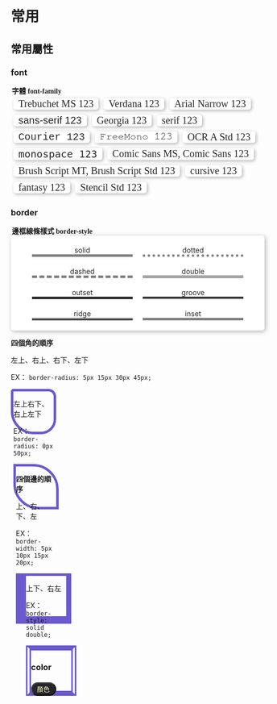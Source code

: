 <h1>常用</h1>

## 常用屬性

### font

<form>
  <filedset>
    <legend><b style="font-family:OCR A Std">字體 font-family</b></legend>
    <div style="display:flex;font-size:20px;color:#272727;flex-wrap: wrap;filter: drop-shadow(2px 2px 3px rgba(0,0,0,.3));">
      <span style="border-radius:5px;text-align:center;background:#fff;padding:0 10px;margin:5px;font-family:Trebuchet MS">Trebuchet MS 123</span>
      <span style="border-radius:5px;text-align:center;background:#fff;padding:0 10px;margin:5px;font-family:Verdana">Verdana 123</span>
      <span style="border-radius:5px;text-align:center;background:#fff;padding:0 10px;margin:5px;font-family:Arial Narrow">Arial Narrow 123</span>
      <span style="border-radius:5px;text-align:center;background:#fff;padding:0 10px;margin:5px;font-family:sans-serif">sans-serif 123</span>
      <span style="border-radius:5px;text-align:center;background:#fff;padding:0 10px;margin:5px;font-family:Georgia">Georgia 123</span>
      <span style="border-radius:5px;text-align:center;background:#fff;padding:0 10px;margin:5px;font-family:serif">serif 123</span>
      <span style="border-radius:5px;text-align:center;background:#fff;padding:0 10px;margin:5px;font-family:Courier">Courier 123</span>
      <span style="border-radius:5px;text-align:center;background:#fff;padding:0 10px;margin:5px;font-family:FreeMono">FreeMono 123</span>
      <span style="border-radius:5px;text-align:center;background:#fff;padding:0 10px;margin:5px;font-family:OCR A Std">OCR A Std 123</span>
      <span style="border-radius:5px;text-align:center;background:#fff;padding:0 10px;margin:5px;font-family:monospace">monospace 123</span>
      <span style="border-radius:5px;text-align:center;background:#fff;padding:0 10px;margin:5px;font-family:Comic Sans MS, Comic Sans">Comic Sans MS, Comic Sans 123</span>
      <span style="border-radius:5px;text-align:center;background:#fff;padding:0 10px;margin:5px;font-family:Brush Script MT, Brush Script Std">Brush Script MT, Brush Script Std 123</span>
      <span style="border-radius:5px;text-align:center;background:#fff;padding:0 10px;margin:5px;font-family:cursive">cursive 123</span>
      <span style="border-radius:5px;text-align:center;background:#fff;padding:0 10px;margin:5px;font-family:fantasy">fantasy 123</span>
      <span style="border-radius:5px;text-align:center;background:#fff;padding:0 10px;margin:5px;font-family:Stencil Std">Stencil Std 123</span>
    </div>
  </filedset>
</form>

### border

<form>
  <filedset>
    <legend><b style="font-family:OCR A Std">邊框線條樣式 border-style</b></legend>
    <div style="display:flex;background: white; 
                padding:10px;color:#272727;border-radius:5px;flex-wrap: wrap;justify-content:center;filter: drop-shadow(2px 2px 5px rgba(0,0,0,.3));">
      <span style="margin:10px;width:200px;border-bottom:gray 5px solid;text-align:center;">solid</span>
      <span style="margin:10px;width:200px;border-bottom:gray 5px dotted;text-align:center;">dotted</span>
      <span style="margin:10px;width:200px;border-bottom:gray 5px dashed;text-align:center;">dashed</span>
      <span style="margin:10px;width:200px;border-bottom:gray 5px double;text-align:center;">double</span>
      <span style="margin:10px;width:200px;border-bottom:gray 5px outset;text-align:center;">outset</span>
      <span style="margin:10px;width:200px;border-bottom:gray 5px groove;text-align:center;">groove</span>
      <span style="margin:10px;width:200px;border-bottom:gray 5px ridge;text-align:center;">ridge</span>
      <span style="margin:10px;width:200px;border-bottom:gray 5px inset;text-align:center;">inset</span>
    </div>
  </filedset>
</form>

**四個角的順序**

左上、右上、右下、左下   

EX： `border-radius: 5px 15px 30px 45px;`

<div style="border-radius: 5px 15px 30px 45px;border:5px solid slateblue;width:80px;height:80px;"><div>

左上右下、右上左下

EX： `border-radius: 0px 50px;`

<div style="border-radius: 0px 50px;border:5px solid slateblue;width:80px;height:80px;"><div>

**四個邊的順序**

上、右、下、左   

EX： `border-width: 5px 10px 15px 20px;`

<div style="border-style: solid;border-width: 5px 10px 15px 20px;border-color: slateblue;width:80px;height:80px;"><div>

上下、右左

EX： `border-style: solid double;`

<div style="border-style: solid double;border-width: 10px;border-color: slateblue;width:80px;height:80px;"><div>

### color

<div style="margin-top:20px;">
    <a style="padding-left:0; border-left:none;" href="https://www.w3schools.com/cssref/css_colors.asp">
        <button style="background: #272727; color: rgb(255,255,210); font-size: 12px; border-radius:25px;padding:3px 10px 3px 10px;letter-spacing: 1px;">
            顏色
        </button>
    </a>
</div>
<div style="display:flex;font-family:Comic Sans MS;overflow:auto;flex-wrap: wrap;filter: drop-shadow(1px 1px 2px rgba(0,0,0,.3));">
  <div style="display:flex;flex-direction:column;width:125px;margin-left:5px;font-size:12px;text-align:center;" name="gray">
    <span style="margin-top:5px;padding:5px;border-radius:5px;color:white;background:black;" title="#000">black</span>
    <span style="margin-top:5px;padding:5px;border-radius:5px;color:black;background:white;" title="#fff">white</span>
    <span style="margin-top:5px;padding:5px;border-radius:5px;color:white;background:gray;" title="#808080">gray</span>
    <span style="margin-top:5px;padding:5px;border-radius:5px;color:black;background:silver;" title="#C0C0C0">silver</span>
    <span style="margin-top:5px;padding:5px;border-radius:5px;color:white;background:darkgray;" title="#a9a9a9">darkgray</span>
    <span style="margin-top:5px;padding:5px;border-radius:5px;color:white;background:dimgray;" title="#696969">dimgray</span>
    <span style="margin-top:5px;padding:5px;border-radius:5px;color:black;background:gainsboro;" title="#dcdcdc">gainsboro</span>
    <span style="margin-top:5px;padding:5px;border-radius:5px;color:black;background:ghostwhite;" title="#f8f8ff">ghostwhite</span>
    <span style="margin-top:5px;padding:5px;border-radius:5px;color:black;background:lightgray;" title="#d3d3d3">lightgray</span>
    <span style="margin-top:5px;padding:5px;border-radius:5px;color:white;background:lightslategray;" title="#778899">lightslategray</span>
    <span style="margin-top:5px;padding:5px;border-radius:5px;color:white;background:slategray;" title="#708090">slategray</span>
    <span style="margin-top:5px;padding:5px;border-radius:5px;color:black;background:whitesmoke;" title="#f5f5f5">whitesmoke</span>
  </div>
  <div style="display:flex;flex-direction:column;width:125px;margin-left:5px;font-size:12px;text-align:center;" name="red">
    <span style="margin-top:5px;padding:5px;border-radius:5px;color:white;background:red;">red</span>
    <span style="margin-top:5px;padding:5px;border-radius:5px;color:white;background:brown;">brown</span>
    <span style="margin-top:5px;padding:5px;border-radius:5px;color:white;background:coral;">coral</span>
    <span style="margin-top:5px;padding:5px;border-radius:5px;color:white;background:crimson;">crimson</span>
    <span style="margin-top:5px;padding:5px;border-radius:5px;color:white;background:darkred;">darkred</span>
    <span style="margin-top:5px;padding:5px;border-radius:5px;color:white;background:darksalmon;">darksalmon</span>
    <span style="margin-top:5px;padding:5px;border-radius:5px;color:white;background:firebrick;">firebrick</span>
    <span style="margin-top:5px;padding:5px;border-radius:5px;color:white;background:indianred;">indianred</span>
    <span style="margin-top:5px;padding:5px;border-radius:5px;color:black;background:lavenderblush;">lavenderblush</span>
    <span style="margin-top:5px;padding:5px;border-radius:5px;color:white;background:lightcoral;">lightcoral</span>
    <span style="margin-top:5px;padding:5px;border-radius:5px;color:white;background:lightsalmon;">lightsalmon</span>
    <span style="margin-top:5px;padding:5px;border-radius:5px;color:white;background:maroon;">maroon</span>
    <span style="margin-top:5px;padding:5px;border-radius:5px;color:black;background:mistyrose;">mistyrose</span>
    <span style="margin-top:5px;padding:5px;border-radius:5px;color:white;background:rosybrown;">rosybrown</span>
    <span style="margin-top:5px;padding:5px;border-radius:5px;color:white;background:salmon;">salmon</span>
    <span style="margin-top:5px;padding:5px;border-radius:5px;color:white;background:tomato;">tomato</span>
  </div>
  <div style="display:flex;flex-direction:column;width:125px;margin-left:5px;font-size:12px;text-align:center;" name="orange">
    <span style="margin-top:5px;padding:5px;border-radius:5px;color:white;background:orange;">orange</span>
    <span style="margin-top:5px;padding:5px;border-radius:5px;color:black;background:antiquewhite;">antiquewhite</span>
    <span style="margin-top:5px;padding:5px;border-radius:5px;color:black;background:bisque;">bisque</span>
    <span style="margin-top:5px;padding:5px;border-radius:5px;color:black;background:blanchedalmond;">blanchedalmond</span>
    <span style="margin-top:5px;padding:5px;border-radius:5px;color:white;background:burlywood;">burlywood</span>
    <span style="margin-top:5px;padding:5px;border-radius:5px;color:white;background:chocolate;">chocolate</span>
    <span style="margin-top:5px;padding:5px;border-radius:5px;color:white;background:darkorange;">darkorange</span>
    <span style="margin-top:5px;padding:5px;border-radius:5px;color:black;background:floralwhite;">floralwhite</span>
    <span style="margin-top:5px;padding:5px;border-radius:5px;color:black;background:linen;">linen</span>
    <span style="margin-top:5px;padding:5px;border-radius:5px;color:black;background:moccasin;">moccasin</span>
    <span style="margin-top:5px;padding:5px;border-radius:5px;color:black;background:navajowhite;">navajowhite</span>
    <span style="margin-top:5px;padding:5px;border-radius:5px;color:black;background:oldlace;">oldlace</span>
    <span style="margin-top:5px;padding:5px;border-radius:5px;color:white;background:orangered;">orangered</span>
    <span style="margin-top:5px;padding:5px;border-radius:5px;color:black;background:papayawhip;">papayawhip</span>
    <span style="margin-top:5px;padding:5px;border-radius:5px;color:black;background:peachpuff;">peachpuff</span>
    <span style="margin-top:5px;padding:5px;border-radius:5px;color:white;background:peru;">peru</span>
    <span style="margin-top:5px;padding:5px;border-radius:5px;color:white;background:saddlebrown;">saddlebrown</span>
    <span style="margin-top:5px;padding:5px;border-radius:5px;color:white;background:sandybrown;">sandybrown</span>
    <span style="margin-top:5px;padding:5px;border-radius:5px;color:black;background:tan;">tan</span>
    <span style="margin-top:5px;padding:5px;border-radius:5px;color:black;background:wheat;">wheat</span>
  </div>
  <div style="display:flex;flex-direction:column;width:125px;margin-left:5px;font-size:12px;text-align:center;" name="yellow">
    <span style="margin-top:5px;padding:5px;border-radius:5px;color:black;background:yellow;">yellow</span>
    <span style="margin-top:5px;padding:5px;border-radius:5px;color:black;background:cornsilk;">cornsilk</span>
    <span style="margin-top:5px;padding:5px;border-radius:5px;color:white;background:darkgoldenrod;">darkgoldenrod</span>
    <span style="margin-top:5px;padding:5px;border-radius:5px;color:white;background:darkkhaki;">darkkhaki</span>
    <span style="margin-top:5px;padding:5px;border-radius:5px;color:black;background:gold;">gold</span>
    <span style="margin-top:5px;padding:5px;border-radius:5px;color:white;background:goldenrod;">goldenrod</span>
    <span style="margin-top:5px;padding:5px;border-radius:5px;color:black;background:khaki;">khaki</span>
    <span style="margin-top:5px;padding:5px;border-radius:5px;color:black;background:ivory;">ivory</span>
    <span style="margin-top:5px;padding:5px;border-radius:5px;color:black;background:lemonchiffon;">lemonchiffon</span>
    <span style="margin-top:5px;padding:5px;border-radius:5px;color:black;background:lightgoldenrodyellow;">lightgoldenrodyellow</span>
    <span style="margin-top:5px;padding:5px;border-radius:5px;color:black;background:lightyellow;">lightyellow</span>
    <span style="margin-top:5px;padding:5px;border-radius:5px;color:black;background:palegoldenrod;">palegoldenrod</span>
  </div>
  <div style="display:flex;flex-direction:column;width:125px;margin-left:5px;font-size:12px;text-align:center;" name="green">
    <span style="margin-top:5px;padding:5px;border-radius:5px;color:white;background:green;">green</span>
    <span style="margin-top:5px;padding:5px;border-radius:5px;color:black;background:azure;">azure</span>
    <span style="margin-top:5px;padding:5px;border-radius:5px;color:black;background:beige;">beige</span>
    <span style="margin-top:5px;padding:5px;border-radius:5px;color:black;background:chartreuse;">chartreuse</span>
    <span style="margin-top:5px;padding:5px;border-radius:5px;color:white;background:darkgreen;">darkgreen</span>
    <span style="margin-top:5px;padding:5px;border-radius:5px;color:white;background:darkolivegreen;">darkolivegreen</span>
    <span style="margin-top:5px;padding:5px;border-radius:5px;color:white;background:darkseagreen;">darkseagreen</span>
    <span style="margin-top:5px;padding:5px;border-radius:5px;color:white;background:darkslategray;">darkslategray</span>
    <span style="margin-top:5px;padding:5px;border-radius:5px;color:white;background:forestgreen;">forestgreen</span>
    <span style="margin-top:5px;padding:5px;border-radius:5px;color:black;background:greenyellow;">greenyellow</span>
    <span style="margin-top:5px;padding:5px;border-radius:5px;color:black;background:honeydew;">honeydew</span>
    <span style="margin-top:5px;padding:5px;border-radius:5px;color:black;background:lawngreen;">lawngreen</span>
    <span style="margin-top:5px;padding:5px;border-radius:5px;color:black;background:lightgreen;">lightgreen</span>
    <span style="margin-top:5px;padding:5px;border-radius:5px;color:black;background:lime;">lime</span>
    <span style="margin-top:5px;padding:5px;border-radius:5px;color:white;background:limegreen;">limegreen</span>
    <span style="margin-top:5px;padding:5px;border-radius:5px;color:white;background:mediumseagreen;">mediumseagreen</span>
    <span style="margin-top:5px;padding:5px;border-radius:5px;color:black;background:mediumspringgreen;">mediumspringgreen</span>
    <span style="margin-top:5px;padding:5px;border-radius:5px;color:white;background:olive;">olive</span>
    <span style="margin-top:5px;padding:5px;border-radius:5px;color:white;background:olivedrab;">olivedrab</span>
    <span style="margin-top:5px;padding:5px;border-radius:5px;color:black;background:palegreen;">palegreen</span>
    <span style="margin-top:5px;padding:5px;border-radius:5px;color:white;background:seagreen;">seagreen</span>
    <span style="margin-top:5px;padding:5px;border-radius:5px;color:black;background:springgreen;">springgreen</span>
    <span style="margin-top:5px;padding:5px;border-radius:5px;color:black;background:yellowgreen;">yellowgreen</span>
  </div>
  <div style="display:flex;flex-direction:column;width:125px;margin-left:5px;font-size:12px;text-align:center;" name="blue">
    <span style="margin-top:5px;padding:5px;border-radius:5px;color:white;background:blue;">blue</span>
    <span style="margin-top:5px;padding:5px;border-radius:5px;color:black;background:aliceblue;">aliceblue</span>
    <span style="margin-top:5px;padding:5px;border-radius:5px;color:black;background:aqua;">aqua</span>
    <span style="margin-top:5px;padding:5px;border-radius:5px;color:white;background:cornflowerblue;">cornflowerblue</span>
    <span style="margin-top:5px;padding:5px;border-radius:5px;color:black;background:cyan;">cyan</span>
    <span style="margin-top:5px;padding:5px;border-radius:5px;color:white;background:darkblue;">darkblue</span>
    <span style="margin-top:5px;padding:5px;border-radius:5px;color:white;background:darkturquoise;">darkturquoise</span>
    <span style="margin-top:5px;padding:5px;border-radius:5px;color:white;background:deepskyblue;">deepskyblue</span>
    <span style="margin-top:5px;padding:5px;border-radius:5px;color:white;background:dodgerblue;">dodgerblue</span>
    <span style="margin-top:5px;padding:5px;border-radius:5px;color:black;background:lightblue;">lightblue</span>
    <span style="margin-top:5px;padding:5px;border-radius:5px;color:black;background:lightcyan;">lightcyan</span>
    <span style="margin-top:5px;padding:5px;border-radius:5px;color:black;background:lightskyblue;">lightskyblue</span>
    <span style="margin-top:5px;padding:5px;border-radius:5px;color:black;background:lightsteelblue;">lightsteelblue</span>
    <span style="margin-top:5px;padding:5px;border-radius:5px;color:white;background:mediumblue;">mediumblue</span>
    <span style="margin-top:5px;padding:5px;border-radius:5px;color:black;background:mediumturquoise;">mediumturquoise</span>
    <span style="margin-top:5px;padding:5px;border-radius:5px;color:white;background:midnightblue;">midnightblue</span>
    <span style="margin-top:5px;padding:5px;border-radius:5px;color:black;background:mintcream;">mintcream</span>
    <span style="margin-top:5px;padding:5px;border-radius:5px;color:white;background:navy;">navy</span>
    <span style="margin-top:5px;padding:5px;border-radius:5px;color:black;background:paleturquoise;">paleturquoise</span>
    <span style="margin-top:5px;padding:5px;border-radius:5px;color:black;background:powderblue;">powderblue</span>
    <span style="margin-top:5px;padding:5px;border-radius:5px;color:white;background:royalblue;">royalblue</span>
    <span style="margin-top:5px;padding:5px;border-radius:5px;color:black;background:skyblue;">skyblue</span>
    <span style="margin-top:5px;padding:5px;border-radius:5px;color:white;background:steelblue;">steelblue</span>
    <span style="margin-top:5px;padding:5px;border-radius:5px;color:black;background:turquoise;">turquoise</span>
    <span style="margin-top:5px;padding:5px;border-radius:5px;color:black;background:aquamarine;">aquamarine</span>
    <span style="margin-top:5px;padding:5px;border-radius:5px;color:white;background:cadetblue;">cadetblue</span>
    <span style="margin-top:5px;padding:5px;border-radius:5px;color:white;background:darkcyan;">darkcyan</span>
    <span style="margin-top:5px;padding:5px;border-radius:5px;color:black;background:mediumaquamarine;">mediumaquamarine</span>
    <span style="margin-top:5px;padding:5px;border-radius:5px;color:white;background:teal;">teal</span>
    <span style="margin-top:5px;padding:5px;border-radius:5px;color:white;background:lightseagreen;">lightseagreen</span>
  </div>
  <div style="display:flex;flex-direction:column;width:125px;margin-left:5px;font-size:12px;text-align:center;" name="purple">
    <span style="margin-top:5px;padding:5px;border-radius:5px;color:white;background:purple;">purple</span>
    <span style="margin-top:5px;padding:5px;border-radius:5px;color:white;background:violet;">violet</span>
    <span style="margin-top:5px;padding:5px;border-radius:5px;color:black;background:thistle;">thistle</span>
    <span style="margin-top:5px;padding:5px;border-radius:5px;color:white;background:slateblue;">slateblue</span>
    <span style="margin-top:5px;padding:5px;border-radius:5px;color:white;background:plum;">plum</span>
    <span style="margin-top:5px;padding:5px;border-radius:5px;color:black;background:pink;">pink</span>
    <span style="margin-top:5px;padding:5px;border-radius:5px;color:white;background:palevioletred;">palevioletred</span>
    <span style="margin-top:5px;padding:5px;border-radius:5px;color:white;background:orchid;">orchid</span>
    <span style="margin-top:5px;padding:5px;border-radius:5px;color:white;background:mediumvioletred;">mediumvioletred</span>
    <span style="margin-top:5px;padding:5px;border-radius:5px;color:white;background:mediumslateblue;">mediumslateblue</span>
    <span style="margin-top:5px;padding:5px;border-radius:5px;color:white;background:mediumpurple;">mediumpurple</span>
    <span style="margin-top:5px;padding:5px;border-radius:5px;color:white;background:mediumorchid;">mediumorchid</span>
    <span style="margin-top:5px;padding:5px;border-radius:5px;color:white;background:magenta;">magenta</span>
    <span style="margin-top:5px;padding:5px;border-radius:5px;color:black;background:lightpink;">lightpink</span>
    <span style="margin-top:5px;padding:5px;border-radius:5px;color:black;background:lavenderblush;">lavenderblush</span>
    <span style="margin-top:5px;padding:5px;border-radius:5px;color:white;background:indigo;">indigo</span>
    <span style="margin-top:5px;padding:5px;border-radius:5px;color:white;background:hotpink;">hotpink</span>
    <span style="margin-top:5px;padding:5px;border-radius:5px;color:white;background:fuchsia;">fuchsia</span>
    <span style="margin-top:5px;padding:5px;border-radius:5px;color:white;background:deeppink;">deeppink</span>
    <span style="margin-top:5px;padding:5px;border-radius:5px;color:white;background:darkviolet;">darkviolet</span>
    <span style="margin-top:5px;padding:5px;border-radius:5px;color:white;background:darkslateblue;">darkslateblue</span>
    <span style="margin-top:5px;padding:5px;border-radius:5px;color:white;background:darkorchid;">darkorchid</span>
    <span style="margin-top:5px;padding:5px;border-radius:5px;color:white;background:darkmagenta;">darkmagenta</span>
    <span style="margin-top:5px;padding:5px;border-radius:5px;color:white;background:blueviolet;">blueviolet</span>
  </div>
</div>





## 選擇器

## 偽元素 & 偽類

## 效果

### 文字

<form>
  <filedset>
    <legend><b style="font-family:OCR A Std">文字陰影 text-shadow</b></legend>
    <div style="display:flex;padding:10px;color:#272727;border-radius:5px;flex-wrap: wrap;justify-content:space-between;">
      <span style="color: white;
                   margin:10px;
                   padding:0 10px;
                   font-size: 30px;
                   text-shadow: rgb(3, 3, 3) 4px 4px 4px;">這是文字的普通陰影</span>
      <span style="color: white;
                   margin:10px;
                   padding:0 10px;
                   font-size: 30px;
                   text-shadow: gold 0px 0px 12px;">這是文字的光暈效果</span>
      <span style="color: white;
                   margin:10px;
                   padding:0 10px;
                   font-size: 30px;
                   text-shadow: 
                   rgb(255, 255, 255) 0px 0px 5px,
                   rgb(255, 255, 255) 0px 0px 10px,
                   rgb(255, 255, 255) 0px 0px 15px,
                   rgb(255, 45, 149) 0px 0px 20px,
                   rgb(255, 45, 149) 0px 0px 30px,
                   rgb(255, 45, 149) 0px 0px 40px,
                   rgb(255, 45, 149) 0px 0px 50px,
                   rgb(255, 45, 149) 0px 0px 75px;">這是文字的霓虹效果</span>
      <span style="color: transparent;
                   margin:10px;
                   padding:0 10px;
                   font-size: 30px;
                   text-shadow: 
                   rgba(80, 80, 80, .9) 0px 0px 6px;">這是文字的失焦效果</span>
      <span style="color: white;
                   margin:10px;
                   padding:0 10px;
                   font-size: 30px;
                   text-shadow: 
                   rgb(204, 204, 204) 0px 1px 0px,
                   rgb(201, 201, 201) 0px 2px 0px,
                   rgb(187, 187, 187) 0px 3px 0px,
                   rgb(185, 185, 185) 0px 4px 0px,
                   rgb(170, 170, 170) 0px 5px 0px,
                   rgba(0, 0, 0, 0.1) 0px 6px 1px,
                   rgba(0, 0, 0, 0.1) 0px 0px 5px,
                   rgba(0, 0, 0, 0.3) 0px 1px 3px,
                   rgba(0, 0, 0, 0.15) 0px 3px 5px,
                   rgba(0, 0, 0, 0.2) 0px 5px 10px,
                   rgba(0, 0, 0, 0.2) 0px 10px 10px,
                   rgba(0, 0, 0, 0.1) 0px 20px 20px;">這是文字的立體效果</span>
      <span style="color: gray;
                   background: gray;
                   margin:10px;
                   padding:0 10px;
                   font-size: 30px;
                   text-shadow: 
                   rgba(255, 255, 255, 0.1) -1px -1px 1px,
                   rgba(0, 0, 0, 0.5) 1px 1px 1px;">這是文字的凹凸效果</span>
    </div>
  </filedset>
</form>

<form>
  <filedset>
    <legend><b style="font-family:OCR A Std">文字遮罩 background-clip: text + background-image</b></legend>
    <div style="display:flex;border-radius:5px;flex-wrap: wrap;line-height:150px;">
      <span style="font-size:100px;font-weight:800;font-family:Stencil Std;text-align: center;width: 100%;
                   filter: drop-shadow(1px 1px 2px rgba(0,0,0,.3));
                   background-image: url('https://i0.wp.com/illustpost.files.wordpress.com/2014/02/31367-e9808fe6988ee381aae3838fe383bce38388e38292e9878de381ade3819fe8838ce699aftransparentheartbackgrounde382a4e383a9e382b9e38388e7b4a0e69d90.jpg');
                   background-clip: text;
                   background-size:cover;
                   -webkit-background-clip: text;
                   color: transparent;">Hello World!</span>
      <div style="display: block;
                  width: 100%;
                  height: 120px;
                  background: url('https://i0.wp.com/illustpost.files.wordpress.com/2014/02/31367-e9808fe6988ee381aae3838fe383bce38388e38292e9878de381ade3819fe8838ce699aftransparentheartbackgrounde382a4e383a9e382b9e38388e7b4a0e69d90.jpg') no-repeat top center;
                  background-size: cover;">
        <div style="background: rgba(0, 0, 0, 0.6);
                    width: 100%;
                    height: 120px;">
          <span style="font-size:100px;font-weight:800;font-family:Stencil Std;text-align: center;
                       display: block;
                       width: 100%;
                       height: 120px;
                       background: url('https://i0.wp.com/illustpost.files.wordpress.com/2014/02/31367-e9808fe6988ee381aae3838fe383bce38388e38292e9878de381ade3819fe8838ce699aftransparentheartbackgrounde382a4e383a9e382b9e38388e7b4a0e69d90.jpg') no-repeat top center;
                       background-size: cover;
                       background-clip: text;
                       -webkit-background-clip: text;
                       color: transparent;">Hello World!</span>
        </div>
      </div>
    </div>
  </filedset>
</form>


### 陰影

<form>
  <filedset>
    <legend><b style="font-family:OCR A Std">內陰影 box-shadow: inset</b></legend>
    <div style="display:flex;padding-top:10px;color:#272727;border-radius:5px;flex-wrap: wrap;font-family:OCR A Std">
      <div style="background: lightsalmon;width:150px;height:150px;border-radius:50%;margin:10px;text-align:center;line-height:150px;color:#fff;box-shadow:inset 0px 0px 15px 10px tomato;">inset</div>
    </div>
  </filedset>
</form>


```scss
// inset
div {
  box-shadow:inset 0px 0px 15px 10px tomato;
}
```



### 遮罩

### 漸層

<div>
  <a style="padding-left:0; border-left:none;" href="https://www.colorzilla.com/gradient-editor/">
    <button style="background: #272727; color: rgb(255,255,210); font-size: 12px; border-radius:25px;padding:3px 10px 3px 10px;letter-spacing: 1px;" title="漸層產生器">
      Ultimate CSS Gradient Generator
    </button>
  </a>
  <a style="padding-left:0; border-left:none;" href="https://www.gradient-animator.com/">
    <button style="background: #272727; color: rgb(255,255,210); font-size: 12px; border-radius:25px;padding:3px 10px 3px 10px;letter-spacing: 1px;" title="漸層動畫產生器">
      CSS GRADIENT ANIMATOR
    </button>
  </a>
    <a style="padding-left:0; border-left:none;" href="https://webgradients.com/">
    <button style="background: #272727; color: rgb(255,255,210); font-size: 12px; border-radius:25px;padding:3px 10px 3px 10px;letter-spacing: 1px;" title="漸層參考網站">
      Fresh Background Gradients
    </button>
  </a>
  <a style="padding-left:0; border-left:none;" href="https://uigradients.com/#RoseColoredLenses">
    <button style="background: #272727; color: rgb(255,255,210); font-size: 12px; border-radius:25px;padding:3px 10px 3px 10px;letter-spacing: 1px;" title="漸層參考網站">
      UI Gradients
    </button>
  </a>
</div>

<form>
  <filedset>
    <legend><b style="font-family:OCR A Std">背景漸層 background: linear-gradient / radial-gradient</b></legend>
    <div style="display:flex;padding-top:10px;color:#272727;border-radius:5px;flex-wrap: wrap;font-family:OCR A Std">
      <div style="background: linear-gradient(120deg, #a6c0fe 0%, transparent 100%), #f68084;width:150px;height:150px;border-radius:50%;margin:10px;text-align:center;line-height:150px;color:#fff;">linear</div>
      <div style="background: linear-gradient(to top, #c6ffdd, #fbd786, #f7797d);width:150px;height:150px;border-radius:50%;margin:10px;text-align:center;line-height:150px;color:#fff;">linear</div>
      <div style="background: linear-gradient(45deg, #f3c5bd 0%,#e86c57 50%,#ea2803 51%,#ff6600 68%,#c72200 90%);width:150px;height:150px;border-radius:50%;margin:10px;text-align:center;line-height:150px;color:#fff;">linear</div>
      <div style="background: radial-gradient(ellipse at center,#78ffd6, #007991);width:150px;height:150px;border-radius:50%;margin:10px;text-align:center;line-height:150px;color:#fff;">radial</div>
      <div style="background:
                  radial-gradient(
                  ellipse at center,
                  rgba(0,0,0,.2), rgba(255,255,255,.8)),
                  linear-gradient(
                  to left,
                  #ff0000 0%,#ffff00 20%,#00ff00 35%,#00ffff 50%,#0000ff 65%,#ff00ff 80%,#ff0000 100%);
                  width:150px;height:150px;border-radius:50%;margin:10px;color:#fff;overflow:hidden;text-align:center;
                  line-height:150px">
        <span style="display: inline-block;height: auto;line-height:1;vertical-align: middle;">
          radial<br/>+<br/>linear
        </span>
      </div>
    </div>
  </filedset>
</form>

```scss
div {
  background: linear-gradient(120deg, #a6c0fe 0%, transparent 100%), #f68084;
}
div {
  background: linear-gradient(to top, #c6ffdd, #fbd786, #f7797d);
}
div {
  background: linear-gradient(to bottom, #f3c5bd 0%,#e86c57 50%,#ea2803 51%,#ff6600 75%,#c72200 100%); 
}
div {
  background: radial-gradient(ellipse at center, #78ffd6, #007991);
}
div {
  background:
    radial-gradient(ellipse at center, rgba(0,0,0,.2), rgba(255,255,255,.8)),
    linear-gradient(to left, #ff0000 0%,#ffff00 20%,#00ff00 35%,#00ffff 50%,#0000ff 65%,#ff00ff 80%,#ff0000 100%);
}


// FF3.6-15
	background: -moz-linear-gradient(top | right | bottom | left, color %); 
	background: -moz-radial-gradient(center, ellipse cover, color %); 
// Chrome10-25,Safari5.1-6
	background: -webkit-linear-gradient(top | right | bottom | left, color %);
	background: -webkit-radial-gradient(center, ellipse cover, color %); 
// W3C, IE10+, FF16+, Chrome26+, Opera12+, Safari7+
	background: linear-gradient(to top | to right | to bottom | to left, color %);
	background: radial-gradient(ellipse at center, color %); 
```



<form style="margin-top:20px">
  <filedset>
    <legend><b style="font-family:OCR A Std">邊框漸層 border-image: linear-gradient / radial-gradient</b></legend>
    <span>💬 border-radius會失效</span>
    <div style="display:flex;padding-top:10px;border-radius:5px;flex-wrap: wrap;font-family:OCR A Std">
      <div style="border: 15px solid transparent;
                  -moz-border-image: -moz-linear-gradient(top left, #84fab0 0%, #8fd3f4 100%);
                  -webkit-border-image: -webkit-linear-gradient(top left, #84fab0 0%, #8fd3f4 100%);
                  border-image: linear-gradient(to bottom right, #84fab0 0%, #8fd3f4 100%);
                  border-image-slice: 1;
                  width:150px;height:150px;
                  border-radius:50%;
                  margin:10px;text-align:center;line-height:125px;">linear</div>
      <div style="border: 15px solid transparent;
                  -moz-border-image: -moz-radial-gradient(center, ellipse cover, #E8CBC0 0%, #636FA4 100%);
                  -webkit-border-image: -webkit-radial-gradient(center, ellipse cover, #E8CBC0 0%, #636FA4 100%);
                  border-image: radial-gradient(ellipse at center, #E8CBC0 0%, #636FA4 100%);
                  border-image-slice: 1;
                  width:150px;height:150px;
                  margin:10px;text-align:center;line-height:125px;">radial</div>
    </div>
  </filedset>
  <filedset>
    <legend><b style="font-family:OCR A Std">偽圓角邊框漸層</b></legend>
    <span>💬 父層背景漸層 + padding</span>
    <div style="display:flex;padding-top:10px;border-radius:5px;flex-wrap: wrap;font-family:OCR A Std;color:gray">
      <div style="background:linear-gradient(to bottom right, #84fab0 30%, #8fd3f4 90%);
                  width:150px;height:150px;
                  border-radius:50%;
                  margin:10px;text-align:center;line-height:125px; padding:15px;">
        <div style="width:100%;height:100%;background:#fff;border-radius:50%;">linear</div>
      </div>
      <div style="background:radial-gradient(ellipse at center, #E8CBC0 50%, #636FA4 80%);
                  width:150px;height:150px;
                  border-radius:25px;
                  box-shadow:2px 2px 2px 2px rgba(0,0,0,.5);
                  margin:10px;text-align:center;line-height:125px; padding:15px;">
        <div style="width:100%;height:100%;background:#fff;border-radius:15px;
                    box-shadow:inset 2px 2px 2px 2px rgba(0,0,0,.5);">radial</div>
      </div>
    </div>
  </filedset>
</form>




### 條紋 / 格紋

<form>
  <filedset>
    <legend><b style="font-family:OCR A Std">背景條紋&格紋 <br/>background:<br/> linear-gradient / repeating-linear-gradient<br/> radial-gradient / repeating-radial-gradient</b></legend>
    <span>💬 越上層的樣式放越前面</span>
    <div style="display:flex;padding-top:10px;border-radius:5px;flex-wrap: wrap;font-family:OCR A Std;font-size:12px">
      <!--直條紋-->
      <div style="display:flex; flex-direction: column;justify-content:center;">
        <div style="background: 
                    linear-gradient(
                    90deg, 
                    #E8CBC0 0, #E8CBC0 80%, rosybrown 80%, rosybrown
                    );
                    background-size: 20px;
                    width:150px;height:150px;border-radius:50%;margin:10px;text-align:center;line-height:150px;
                    font-family:OCR A Std;">
        </div>
        <span style="padding:5px;margin:auto;">
          Straight
        </span>
      </div>
      <!--橫條紋-->
      <div style="display:flex; flex-direction: column;justify-content:center;">
        <div style="background: 
                    repeating-linear-gradient(
                    black 0px 4px, #7F8B6D 4px 14px, antiquewhite 14px 18px, #7F8B6D 18px 28px
                    ); 
                    width:150px;height:150px;border-radius:50%;margin:10px;text-align:center;line-height:150px;
                    font-family:OCR A Std;">
        </div>
        <span style="padding:5px;margin:auto;">
          Horizontal
        </span>
      </div>
      <!--斜紋-->
      <div style="display:flex; flex-direction: column;justify-content:center;">
        <div style="background: 
                    repeating-linear-gradient(
                    -45deg, 
                    black 0 20px, gold 20px 40px
                    );
                    width:150px;height:150px;border-radius:50%;margin:10px;text-align:center;line-height:150px;
                    font-family:OCR A Std;">
        </div>
        <span style="padding:5px;margin:auto;">
          Diagonal
        </span>
      </div>
      <!--磁磚格紋-->
      <div style="display:flex; flex-direction: column;justify-content:center;">
        <div style="background: 
                    linear-gradient(
                    90deg,
                    transparent 40%, white 0, white 50%, transparent 0, transparent 90%, #fff 0
                    ),
                    linear-gradient(
                    skyblue 40%, white 0, white 50%, lightsalmon 0, lightsalmon 90%, #fff 0
                    );
                    background-size: 40px 40px;
                    width:150px;height:150px;border-radius:50%;margin:10px;text-align:center;line-height:150px;
                    font-family:OCR A Std;overflow:hidden;">
        </div>
        <span style="padding:5px;margin:auto;">
          Tiles
        </span>
      </div>
      <!--嘉頓格紋-->
      <div style="display:flex; flex-direction: column;justify-content:center;">
        <div style="background: 
                    linear-gradient(
                    90deg,
                    rgba(180,210,133,.5) 50%, transparent 0
                    ),
                    linear-gradient(
                    180deg,
                    rgba(180,210,133,.5) 50%, transparent 0
                    ), white; 
                    background-size:30px 30px;
                    width:150px;height:150px;border-radius:50%;margin:10px;text-align:center;line-height:150px;
                    font-family:OCR A Std;overflow:hidden;">
        </div>
        <span style="padding:5px;margin:auto;">
          Gingham check
        </span>
      </div>
      <!--蘇格蘭紋-->
      <div style="display:flex; flex-direction: column;justify-content:center;">
        <div style="background: 
                    repeating-linear-gradient(
                    90deg,
                    rgba(255,224,98,.7) 0px 2px, transparent 2px 12px, rgba(255,50,.50,.5) 12px 21px,
                    transparent 21px 23px, rgba(255,50,.50,.5) 23px 32px, transparent 32px 42px
                    ),
                    repeating-linear-gradient(
                    rgba(255,224,98,.7) 0px 2px, transparent 2px 12px, rgba(255,50,.50,.5) 12px 21px,
                    transparent 21px 23px, rgba(255,50,.50,.5) 23px 32px, transparent 32px 42px
                    ),#272727; 
                    width:150px;height:150px;border-radius:50%;margin:10px;line-height:150px;
                    font-family:OCR A Std;overflow:hidden;">
        </div>
        <span style="padding:5px;margin:auto;">
          Tartan
        </span>
      </div>
      <!--棋盤格紋-->
      <div style="display:flex; flex-direction: column;justify-content:center;">
        <div style="background: 
                    linear-gradient(45deg,hsla(0,0%,100%,.3) 25%, transparent 0),
                    linear-gradient(45deg,transparent 75%, hsla(0,0%,100%,.3) 0),
                    linear-gradient(45deg,transparent 75%, hsla(0,0%,100%,.3) 0),
                    linear-gradient(45deg,hsla(0,0%,100%,.3) 25%, transparent 0),
                    black;
                    background-size: 30px 30px;
                    background-position: 0 0,15px 15px;
                    width:150px;height:150px;border-radius:50%;margin:10px;text-align:center;line-height:150px;
                    font-family:OCR A Std;overflow:hidden;">
        </div>
        <span style="padding:5px;margin:auto;">
          Damier Check
        </span>
      </div>
      <!--千鳥紋-->
      <div style="display:flex; flex-direction: column;justify-content:center;">
        <div style="background-size: 20px 20px;
                    background-image:
                    linear-gradient(
                    45deg,
                    #000 0%, #000 25%,
                    transparent 25%, transparent 75%,
                    #C89975 75%, #C89975 100%
                    ),
                    linear-gradient(
                    -135deg,
                    #000 0%, #000 25%,
                    transparent 25%, transparent 75%,
                    #C89975 75%, #C89975 100%
                    ),
                    linear-gradient(
                    135deg,
                    #000 0%, #C89975 12.5%,
                    #000 12.5%, #000 25%,
                    #C89975 25%, #C89975 37.5%,
                    #000 37.5%, #000 62.5%,
                    #C89975 62.5%, #C89975 75%,
                    #000 75%, #000 87.5%,
                    #C89975 87.5%, #C89975 100%
                    );
                    background-position: 0 0, 10px 10px, 0 0;
                    width:150px;height:150px;border-radius:50%;margin:10px;text-align:center;
                    line-height:150px;">
        </div>
        <span style="padding:5px;margin:auto;">
          Houndstooth
        </span>
      </div>
      <!--箭靶-->
      <div style="display:flex; flex-direction: column;justify-content:center;filter: drop-shadow(1px 1px 2px rgba(0,0,0,.3));">
        <div style="background: 
                    repeating-radial-gradient(
                    gold 0 15px, crimson 16px 30px, dodgerblue 31px 45px, black 46px 60px, white 61px 75px
                    );
                    width:150px;height:150px;border-radius:50%;margin:10px;text-align:center;line-height:150px;
                    font-family:OCR A Std;">
        </div>
        <span style="padding:5px;margin:auto;">
          Archery target
        </span>
      </div>
    </div>
  </filedset>
</form>


```scss
// 直條紋
div {
  background: 
    linear-gradient(
      90deg, 
      #E8CBC0 0, #E8CBC0 80%, rosybrown 80%, rosybrown
    );
  background-size: 20px;
}
// 橫條紋
div {
  background: 
    repeating-linear-gradient(
      black 0px 4px, #7F8B6D 4px 14px, antiquewhite 14px 18px, #7F8B6D 18px 28px
    ); 
}
// 斜紋
div {
  background: 
    repeating-linear-gradient(
      -45deg, 
      black 0 20px, gold 20px 40px
    );
}
// 磁磚格紋
div {
  background: 
    linear-gradient(
      90deg,
      transparent 40%, white 0, white 50%, transparent 0, transparent 90%, #fff 0
    ),
    linear-gradient(
      skyblue 40%, white 0, white 50%, lightsalmon 0, lightsalmon 90%, #fff 0
    );
  background-size: 40px 40px;
}
// 嘉頓格紋
div {
  background: 
    linear-gradient(
      90deg,
      rgba(180,210,133,.5) 50%, transparent 0
    ),
    linear-gradient(
      180deg,
      rgba(180,210,133,.5) 50%, transparent 0
    ), 
    white; 
  background-size:30px 30px;
}
// 蘇格蘭紋
div {
  background: 
    repeating-linear-gradient(
      90deg,
      rgba(255,224,98,.7) 0px 2px, transparent 2px 12px, rgba(255,50,.50,.5) 12px 21px,
      transparent 21px 23px, rgba(255,50,.50,.5) 23px 32px, transparent 32px 42px
    ),
    repeating-linear-gradient(
      rgba(255,224,98,.7) 0px 2px, transparent 2px 12px, rgba(255,50,.50,.5) 12px 21px,
      transparent 21px 23px, rgba(255,50,.50,.5) 23px 32px, transparent 32px 42px
    ),
    #272727; 
}
// 棋盤格紋
div {
  background: 
    linear-gradient(45deg,hsla(0,0%,100%,.3) 25%, transparent 0),
    linear-gradient(45deg,transparent 75%, hsla(0,0%,100%,.3) 0),
    linear-gradient(45deg,transparent 75%, hsla(0,0%,100%,.3) 0),
    linear-gradient(45deg,hsla(0,0%,100%,.3) 25%, transparent 0),
    black;
  background-size: 30px 30px;
  background-position: 0 0,15px 15px;
}
// 千鳥紋
div {
  background-size: 20px 20px;
  background-image:
    linear-gradient(
      45deg,
      #000 0%, #000 25%,
      transparent 25%, transparent 75%,
      #C89975 75%, #C89975 100%
    ),
    linear-gradient(
      -135deg,
      #000 0%, #000 25%,
      transparent 25%, transparent 75%,
      #C89975 75%, #C89975 100%
    ),
    linear-gradient(
      135deg,
      #000 0%, #C89975 12.5%,
      #000 12.5%, #000 25%,
      #C89975 25%, #C89975 37.5%,
      #000 37.5%, #000 62.5%,
      #C89975 62.5%, #C89975 75%,
      #000 75%, #000 87.5%,
      #C89975 87.5%, #C89975 100%
    );
  background-position: 0 0, 10px 10px, 0 0;
}
// 箭靶
div {
  background: 
    repeating-radial-gradient(
      gold 0 15px, crimson 16px 30px, dodgerblue 31px 45px, black 46px 60px, white 61px 75px
    );
}
```

**應用**

<div style="display:flex">
  <div style="width:350px;height:20px;border-radius:15px;background:linear-gradient(90deg, black 10%, #272727 90%);border:3px solid black;margin-right:10px;">
    <span style="font-family:OCR A Std;position:absolute;width:350px;height:20px;line-height:20px;text-align:center;text-shadow: violet 0px 0px 5px, violet 0px 0px 5px;color:#fff;">26%</span>
    <div style="background: linear-gradient(
                45deg, 
                mediumpurple 0, mediumpurple 15%, darkslateblue 15%, darkslateblue 50%, 
                mediumpurple 50%, mediumpurple 65%, darkslateblue 65%, darkslateblue
                );background-size: 20px 20px;width:26%;height:100%;border-radius:15px;box-shadow:inset 0px 0px 5px 1px rgba(0,0,0,.7);">
    </div>
  </div>
</div>

<div style="display:flex">
  <div style="width:350px;height:20px;border-radius:15px;background:linear-gradient(90deg, black 10%, #272727 90%);border:3px solid black;margin-right:10px;">
    <span style="font-family:OCR A Std;position:absolute;width:350px;height:20px;line-height:20px;text-align:center;text-shadow: violet 0px 0px 5px, violet 0px 0px 5px;color:#fff;">73%</span>
    <div style="background: linear-gradient(
                45deg, 
                mediumpurple 0, mediumpurple 15%, darkslateblue 15%, darkslateblue 50%, 
                mediumpurple 50%, mediumpurple 65%, darkslateblue 65%, darkslateblue
                );background-size: 20px 20px;width:73%;height:100%;border-radius:15px;box-shadow:inset 0px 0px 5px 1px rgba(0,0,0,.7);">
    </div>
  </div>
</div>



## 形狀

<div>
    <a style="padding-left:0; border-left:none;" href="https://www.webhek.com/post/40-css-shapes.html">
        <button style="background: #272727; color: rgb(255,255,210); font-size: 12px; border-radius:25px;padding:3px 10px 3px 10px;letter-spacing: 1px;">
            40種形狀範例
        </button>
    </a>
</div>

### 橢圓

<div style="width:85px;height:50px;background:royalblue;border-radius:85px / 50px;"></div>

```css
div {
  width: 200px;
  height: 100px;
  -moz-border-radius: 100px / 50px;
  -webkit-border-radius: 100px / 50px;
  border-radius: 100px / 50px;
}
```

### 三角形/梯形

<div>
    <a style="padding-left:0; border-left:none;" href="http://apps.eky.hk/css-triangle-generator/zh-hant">
        <button style="background: #272727; color: rgb(255,255,210); font-size: 12px; border-radius:25px;padding:3px 10px 3px 10px;letter-spacing: 1px;">
            三角形產生器
        </button>
    </a>
</div>
<div style="display:flex;">
  <div style="width:0;border-left:15px solid transparent;border-right:15px solid transparent;border-bottom: 40px solid LightSeaGreen;margin:10px;">
  </div>
  <div style="width:0;border-left:25px solid transparent;border-right:25px solid transparent;border-bottom: 30px solid LightSeaGreen;margin:10px;">
  </div>
  <div style="width: 0;border-style: solid;border-width: 0 20px 34.6px 20px;border-color: transparent transparent LightSeaGreen transparent;margin:10px;">
  </div>
  <div style="width: 0;border-style: solid;border-width: 34.6px 20px 0 20px;border-color: LightSeaGreen transparent transparent transparent;margin:10px;">
  </div>
  <div style="width: 0;height: 0;border-style: solid;border-width: 20px 34.6px 20px 0;border-color: transparent LightSeaGreen transparent transparent;margin:10px;">
  </div>
   <div style="width: 0;height: 0;border-style: solid;border-width: 20px 0 20px 34.6px;border-color: transparent transparent transparent LightSeaGreen;margin:10px;">
  </div>
  <div style="width:0;border-style: solid;border-width: 40px 40px 0 0;border-color: LightSeaGreen transparent transparent transparent;margin:10px;">
  </div>
  <div style="width:55px;border-left:15px solid transparent;border-right:15px solid transparent;border-bottom: 35px solid LightSeaGreen;margin:10px;">
  </div>
</div>


```css
div {
  width: 0;
  height: 0;
  border-left: 50px solid transparent;
  border-right: 50px solid transparent;
  border-bottom: 100px solid red;
}
```

### 平行四邊形

<div style="width: 50px;
  height: 35px;
  -webkit-transform: skew(20deg);
  -moz-transform: skew(20deg);
  -o-transform: skew(20deg);
  background: tomato;"></div>


```css
div {
  width: 150px;
  height: 100px;
  -webkit-transform: skew(20deg);
  -moz-transform: skew(20deg);
  -o-transform: skew(20deg);
  background: red;
}
```

### 新月

<div style="width:40px;height:40px;border-radius:50%;box-shadow: 10px 5px 0 0 gold"></div>

```css
div {
  width: 80px;
  height: 80px;
  border-radius: 50%;
  box-shadow: 15px 15px 0 0 red;
}
```

### 彩虹

<div>
    <a style="padding-left:0; border-left:none;" href="https://segmentfault.com/a/1190000014939781">
        <button style="background: #272727; color: rgb(255,255,210); font-size: 12px; border-radius:25px;padding:3px 10px 3px 10px;letter-spacing: 1px;">
            純CSS彩虹動畫
        </button>
    </a>
</div>

<div style="width:200px;
    height: 100px;overflow: hidden;">
  <div style="width: 100%;
    height: 200%;
    position: relative;display: flex;
    align-items: center;
    justify-content: center;
    transform: rotate(225deg);">
        <span style="position: absolute;
    width: calc(100% - 2em * (1 - 1));
    height: calc(100% - 2em * (1 - 1));
    border: 1em solid orangered;
    box-sizing: border-box;
    border-top-color: transparent;
    border-left-color: transparent;
    border-radius: 50%;"></span>
        <span style="position: absolute;
    width: calc(100% - 2em * (2 - 1));
    height: calc(100% - 2em * (2 - 1));
    border: 1em solid orange;
    box-sizing: border-box;
    border-top-color: transparent;
    border-left-color: transparent;
    border-radius: 50%;"></span>
        <span style="position: absolute;
    width: calc(100% - 2em * (3 - 1));
    height: calc(100% - 2em * (3 - 1));
    border: 1em solid yellow;
    box-sizing: border-box;
    border-top-color: transparent;
    border-left-color: transparent;
    border-radius: 50%;"></span>
        <span style="position: absolute;
    width: calc(100% - 2em * (4 - 1));
    height: calc(100% - 2em * (4 - 1));
    border: 1em solid mediumspringgreen;
    box-sizing: border-box;
    border-top-color: transparent;
    border-left-color: transparent;
    border-radius: 50%;"></span>
        <span style="position: absolute;
    width: calc(100% - 2em * (5 - 1));
    height: calc(100% - 2em * (5 - 1));
    border: 1em solid deepskyblue;
    box-sizing: border-box;
    border-top-color: transparent;
    border-left-color: transparent;
    border-radius: 50%;"></span>
        <span style="position: absolute;
    width: calc(100% - 2em * (6 - 1));
    height: calc(100% - 2em * (6 - 1));
    border: 1em solid mediumpurple;
    box-sizing: border-box;
    border-top-color: transparent;
    border-left-color: transparent;
    border-radius: 50%;"></span>
    </div>
</div>



## ==排版==

### 垂直置中

<div>
    <a style="padding-left:0; border-left:none;" href="http://csscoke.com/2018/08/21/css-vertical-align/">
        <button style="background: #272727; color: rgb(255,255,210); font-size: 12px; border-radius:25px;padding:3px 10px 3px 10px;letter-spacing: 1px;">
            22種垂直置中的方式
        </button>
    </a>
</div>

#### <span style="font-family:OCR A Std;">1. line-height</span>

```scss
// 1.
.child {
  line-height: 100px;
}
// 2.
.parent {
  line-height: 200px;
  .child {
    display: inline-block;
    height: auto;
    line-height:1;
    vertical-align: middle;
  }
}
```

#### <span style="font-family:OCR A Std;">2. vertical-align</span>

```scss
.parent {
  height: 250px;
  &::before {
    content:'';
    display: inline-block;
    height: 100%;
    width: 0;
    vertical-align: middle;
  }
  .child {
    display: inline-block;
    vertical-align: middle;
  }
}
```

#### <span style="font-family:OCR A Std;">3. translateY</span>

```scss
.parent {
  height: 250px;
  position: relative;
  .child {
    position: absolute;
    top:50%;
    transform: translateY(-50%);
  }
}
```

#### <span style="font-family:OCR A Std;">4. flex</span>

```scss
// 1.
.parent {
  display: flex;
  justify-content: center;
  align-items: center; 
}
// 2.
.parent {
  height: 250px;
  display: flex;
  flex-direction: column;
  align-items: center;
  &:before {
    content: '';
    flex-grow: .5;
  }
}
// 3.
.parent {
  height: 250px;
  display: flex;
  .chlid {
    margin: auto;
  }
}
// 4.
.parent {
  height: 250px;
  display: flex;
  justify-content: center;
  .chlid {
    align-self: center;
  }
}
// 5.
.parent {
  display: flex;
  flex-wrap: wrap;
  align-content: center;
}
```

#### <span style="font-family:OCR A Std;">5. grid</span>

```scss
// 1.
.parent {
  display: grid;
  justify-content: center;
  align-items: center; 
}
// 2.
.parent {
  display: grid;
  grid-template-rows: 1fr auto 1fr;
  grid-template-columns: 1fr auto 1fr;
  grid-template-areas: 
    '. . .'
    '. amos .'
    '. . .';
  .chlid {
    grid-area: amos;
  }
}
```



### 水平置中

### 水平均分

```css
div {
  display: flex;
  justify-content: space-between;
}
```

### 垂直均分

```css
div {
  display: flex;
  flex-direction: column; 
  justify-content: space-between;
}
```



### <span style="font-family:OCR A Std;">flex</span>的各種屬性

<div>
    <a style="padding-left:0; border-left:none;" href="https://magicjackting.pixnet.net/blog/post/224485899">
        <button style="background: #272727; color: rgb(255,255,210); font-size: 12px; border-radius:25px;padding:3px 10px 3px 10px;letter-spacing: 1px;">
            Flex 快速設定及詳解
        </button>
    </a>
  <a style="padding-left:0; border-left:none;" href="https://wcc723.github.io/css/2017/07/21/css-flex/">
        <button style="background: #272727; color: rgb(255,255,210); font-size: 12px; border-radius:25px;padding:3px 10px 3px 10px;letter-spacing: 1px;">
            圖解 Flex 屬性
        </button>
    </a>
</div>

```css
flex-direction: row;            /* 由左至右, 水平方向排列 */
flex-direction: row-reverse;    /* 由右至左, 水平方向排列 */
flex-direction: column;         /* 由上至下, 垂直方向排列 */
flex-direction: column-reverse; /* 由下至上, 垂直方向排列 */

flex-wrap: nowrap;       /* 不折返 */
flex-wrap: wrap;         /* 折返 */
flex-wrap: wrap-reverse; /* 折返, 同時 '交錯軸' 為 reverse */

justify-content: flex-start    /* 靠主軸啟始端, 空白留在結束端 */
justify-content: flex-end      /* 靠主軸結束端, 空白留在啟始端 */
justify-content: center        /* 主軸居中, 空白留在二端 */
justify-content: space-between /* 主軸空白平均分配於內容項之間, 二端不留空白 */
justify-content: space-around  /* 主軸空白平均分配給各內容項二端 */

align-items: flex-start /* 垂直靠上對齊 */
align-items: flex-end   /* 垂直靠下對齊 */
align-items: center     /* 垂直置中對齊 */
align-items: stretch    /* 交錯軸向上拉伸至最大值 */
align-items: baseline   /* 交錯軸以文字基準線對齊 */

align-content: flex-start    /* 靠啟始端 */
align-content: flex-end      /* 靠結束端 */
align-content: center        /* 居中 */
align-content: space-between /* 平均分配, 二側不留空白 */
align-content: space-around  /* 平均分配 */
align-content: stretch       /* 元件拉伸至最大值 */
```



## ==RWD==

### 偽元素 <span style="font-family:OCR A Std;">::after</span>

#### 根據子元素自動高度

用after模擬根據子元素高度的自適應父元素高度

```scss
div {
  overflow: auto;
  &::after {
    content: "";
    clear:both;
    display: block;
  }
}
```

#### 自適應百分比正方形

只有div

```scss
.square {
  width: 30%;
  overflow: hidden;
  &::after{
    content: "";
    display: block;
    margin-top: 100%;
  }
}
```

div裡面有子元素：減掉子元素高度

```html
<div class="square">
  <div style="width:200px; height: 120px;"></div>
</div>
```

```scss
.square {
  width: 30%;
  overflow: hidden;
  &::after {
    content: "";
    display: block;
    margin-top: calc(100% - 120px);
  }
}
```

## <font style="color:transparent">-------------------</font>




<h1>其他</h1>

[我的作品集](file:///D:/front%20end-practice/test%20%20copy/portfolio.html)

## 3D

### 正方體

[骰子first](./example/CSSpractice1-3Danimation.html)

[骰子final](./example/dice.html)

<img src="./img/dice.gif" style="zoom:50%;" >

[燈籠](./example/CSSpractice2-3Danimation.html)

<img src="./img/燈籠.gif" style="zoom:50%;" >



## canvas

## scss主題

> (須配合js)

```scss
// 主題
$red: red;
.className1
@mixin mixinClassName2($color) {
  div {
    color: $color;
  }
}
.red {
  @extend .className1;
  @include mixinClassName2($red);
}
:export {
  redTheme: $red;
}
```

